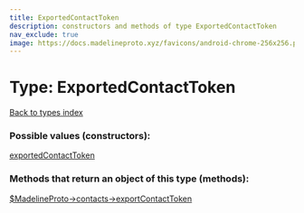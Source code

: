```yaml
---
title: ExportedContactToken
description: constructors and methods of type ExportedContactToken
nav_exclude: true
image: https://docs.madelineproto.xyz/favicons/android-chrome-256x256.png
---
```

# Type: ExportedContactToken
[Back to types index](index.html)



### Possible values (constructors):

[exportedContactToken](/API_docs/constructors/exportedContactToken.html)  



### Methods that return an object of this type (methods):

[$MadelineProto->contacts->exportContactToken](/API_docs/methods/contacts.exportContactToken.html)  



